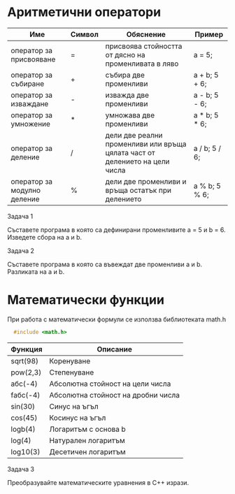 # Аритметични оператори

Име | Символ | Обяснение | Пример
|--|--|--|--|
оператор за присвояване | = | присвоява стойността от дясно на променливата в ляво | a = 5;
оператор за събиране | + | събира две променливи | a + b; 5 + 6;
оператор за изваждане | - | изважда две променливи | a - b; 5 - 6;
оператор за умножение | * | умножава две променливи | a * b; 5 * 6;
оператор за деление | / | дели две реални променливи или връща цялата част от делението на цели числа | a / b; 5 / 6;
оператор за модулно деление | % | дели две променливи и връща остатък при делението | a % b; 5 % 6;

Задача 1

Съставете програма в която са дефинирани променливите a = 5 и b = 6. Изведете сбора на a и b.

Задача 2

Съставете програма в която са въвеждат две променливи a и b. Разликата на a и b.

# Математически функции

При работа с математически формули се използва библиотеката math.h

```c++
  #include <math.h>
```

Функция | Описание
|--|--|
sqrt(98)  | Коренуване
pow(2,3)  | Степенуване
абс(-4)   | Абсолютна стойност на цели числа
fабс(-4)  | Абсолютна стойност на дробни числа
sin(30)   | Синус на ъгъл 
cos(45)   | Косинус на ъгъл
logb(4)   | Логаритъм с основа b
log(4)    | Натурален логаритъм
log10(3)  | Десетичен логаритъм

Задача 3

Преобразувайте математическите уравнения в C++ изрази.


